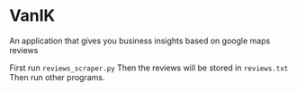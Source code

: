 # VanIK
 An application that gives you business insights based on google maps reviews

 First run ```reviews_scraper.py```
 Then the reviews will be stored in ```reviews.txt```
 Then run other programs.

